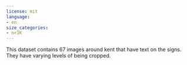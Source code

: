 ```yaml
---
license: mit
language:
- en
size_categories:
- n<1K
---
```

This dataset contains 67 images around kent that have text on the signs. They have varying levels of being cropped.